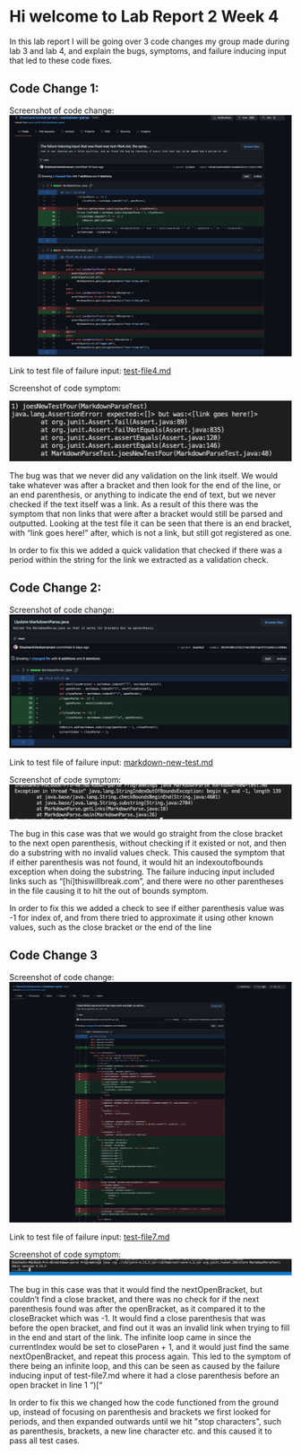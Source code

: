 # Hi welcome to Lab Report 2 Week 4

In this lab report I will be going over 3 code changes my group made during lab 3 and lab 4, and explain the bugs, symptoms, and failure inducing input that led to these code fixes.

## Code Change 1:
Screenshot of code change:
![FirstCodeChange](lab-report-2-files/FirstCodeChange.png)

Link to test file of failure input:
[test-file4.md](https://shashankvenkatramani.github.io/cse15l-lab-reports/lab-report-2-files/test-file4.md)

Screenshot of code symptom:

![FirstCodeSymptom](lab-report-2-files/FirstCodeSymptom.png)

The bug was that we never did any validation on the link itself. We would take whatever was after a bracket and then look for the end of the line, or an end parenthesis, or anything to indicate the end of text, but we never checked if the text itself was a link. As a result of this there was the symptom that non links that were after a bracket would still be parsed and outputted. Looking at the test file it can be seen that there is an end bracket, with “link goes here!” after, which is not a link, but still got registered as one.

In order to fix this we added a quick validation that checked if there was a period within the string for the link we extracted as a validation check.

## Code Change 2:
Screenshot of code change:
![SecondCodeChange](lab-report-2-files/SecondCodeChange.png)

Link to test file of failure input:
[markdown-new-test.md](https://shashankvenkatramani.github.io/cse15l-lab-reports/lab-report-2-files/markdown-new-test.md)

Screenshot of code symptom:
![SecondCodeSymptom](lab-report-2-files/SecondCodeSymptom.png)

The bug in this case was that we would go straight from the close bracket to the next open parenthesis, without checking if it existed or not, and then do a substring with no invalid values check. This caused the symptom that if either parenthesis was not found, it would hit an indexoutofbounds exception when doing the substring. The failure inducing input included links such as “​​[hi]thiswillbreak.com”, and there were no other parentheses in the file causing it to hit the out of bounds symptom.

In order to fix this we added a check to see if either parenthesis value was -1 for index of, and from there tried to approximate it using other known values, such as the close bracket or the end of the line

## Code Change 3
Screenshot of code change:
![ThirdCodeChange](lab-report-2-files/ThirdCodeChange.png)

Link to test file of failure input:
[test-file7.md](https://shashankvenkatramani.github.io/cse15l-lab-reports/lab-report-2-files/test-file7.md)

Screenshot of code symptom:
![ThirdCodeSymptom](lab-report-2-files/ThirdCodeSymptom.png)

The bug in this case was that it would find the nextOpenBracket, but couldn’t find a close bracket, and there was no check for if the next parenthesis found was after the openBracket, as it compared it to the closeBracket which was -1. It would find a close parenthesis that was before the open bracket, and find out it was an invalid link when trying to fill in the end and start of the link. The infinite loop came in since the currentIndex would be set to closeParen + 1, and it would just find the same nextOpenBracket, and repeat this process again. This led to the symptom of there being an infinite loop, and this can be seen as caused by the failure inducing input of test-file7.md where it had a close parenthesis before an open bracket in line 1 “)[“

In order to fix this we changed how the code functioned from the ground up, instead of focusing on parenthesis and brackets we first looked for periods, and then expanded outwards until we hit "stop characters", such as parenthesis, brackets, a new line character etc. and this caused it to pass all test cases.
